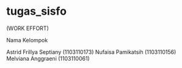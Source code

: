tugas_sisfo
===========
(WORK EFFORT)

Nama Kelompok

Astrid Frillya Septiany (1103110173)
Nufaisa Pamikatsih      (1103110156)
Melviana Anggraeni      (1103110061)
